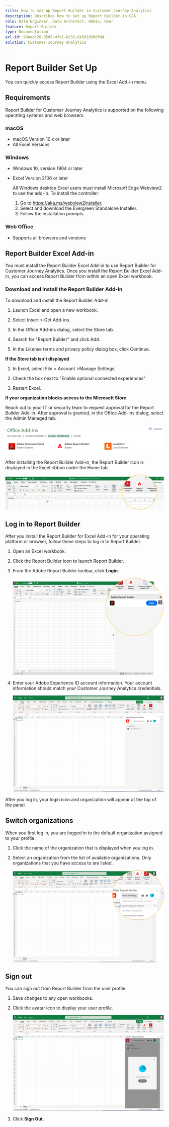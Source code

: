 ```yaml
---
title: How to set up Report Builder in Customer Journey Analytics
description: Describes how to set up Report Builder in CJA
role: Data Engineer, Data Architect, Admin, User
feature: Report Builder
type: Documentation
exl-id: 99aedc28-05d5-4fc1-8c32-6e5d1d3b0f84
solution: Customer Journey Analytics
---
```

# Report Builder Set Up

You can quickly access Report Builder using the Excel Add-in menu.

## Requirements

Report Builder for Customer Journey Analytics is supported on the following operating systems and web browsers.

### macOS

- macOS Version 10.x or later
- All Excel Versions

### Windows

- Windows 10, version 1904 or later
- Excel Version 2106 or later

  All Windows desktop Excel users must install Microsoft Edge Webview2 to use the add-in. To install the controller:

  1.  Go to <https://aka.ms/webview2installer>.
  1.  Select and download the Evergreen Standalone Installer.
  1.  Follow the installation prompts.

### Web Office

- Supports all browsers and versions


## Report Builder Excel Add-in

You must install the Report Builder Excel Add-in to use Report Builder for Customer Journey Analytics. Once you install the Report Builder Excel Add-in, you can access Report Builder from within an open Excel workbook.

### Download and install the Report Builder Add-in

To download and install the Report Builder Add-in

1.  Launch Excel and open a new workbook.

1.  Select Insert > Get Add-ins.

1.  In the Office Add-ins dialog, select the Store tab.

1.  Search for "Report Builder" and click Add.

1.  In the License terms and privacy policy dialog box, click Continue.

**If the Store tab isn't displayed**

1.  In Excel, select File > Account >Manage Settings.

1.  Check the box next to "Enable optional connected experiences"

1.  Restart Excel.

**If your organization blocks access to the Microsoft Store**

Reach out to your IT or security team to request approval for the Report Builder Add-in. After approval is granted, in the Office Add-ins dialog, select the Admin Managed tab.

![](./assets/image1.png)

After installing the Report Builder Add-in, the Report Builder icon is displayed in the Excel ribbon under the Home tab.

![](./assets/rb_app_icon.png)

## Log in to Report Builder

After you install the Report Builder for Excel Add-in for your operating platform or browser, follow these steps to log in to Report Builder.

1.  Open an Excel workbook.

1.  Click the Report Builder icon to launch Report Builder.

1.  From the Adobe Report Builder toolbar, click **Login**.

    ![](./assets/rb_login.png)

1.  Enter your Adobe Experience ID account information. Your account information should match your Customer Journey Analytics credentials.

    ![](./assets/image4.png)

After you log in, your login icon and organization will appear at the top of the panel

## Switch organizations

When you first log in, you are logged in to the default organization assigned to your profile.

1.  Click the name of the organization that is displayed when you log in.

1.  Select an organization from the list of available organizations. Only organizations that you have access to are listed.

    ![](./assets/image5.png)

## Sign out

You can sign out from Report Builder from the user profile.

1.  Save changes to any open workbooks.

1.  Click the avatar icon to display your user profile.

    ![](./assets/image6.png)

1.  Click **Sign Out**.
